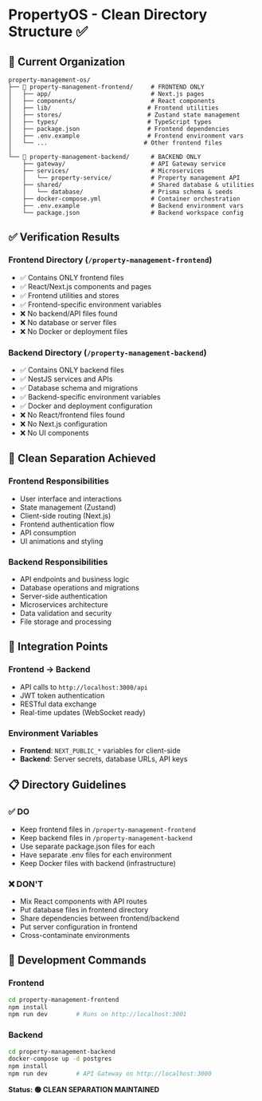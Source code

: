 # PropertyOS - Clean Directory Structure ✅

## 📁 Current Organization

```
property-management-os/
├── 📱 property-management-frontend/     # FRONTEND ONLY
│   ├── app/                            # Next.js pages
│   ├── components/                     # React components
│   ├── lib/                           # Frontend utilities
│   ├── stores/                        # Zustand state management
│   ├── types/                         # TypeScript types
│   ├── package.json                   # Frontend dependencies
│   ├── .env.example                   # Frontend environment vars
│   └── ...                           # Other frontend files
│
└── 🔧 property-management-backend/      # BACKEND ONLY
    ├── gateway/                        # API Gateway service
    ├── services/                       # Microservices
    │   └── property-service/           # Property management API
    ├── shared/                         # Shared database & utilities
    │   └── database/                   # Prisma schema & seeds
    ├── docker-compose.yml              # Container orchestration
    ├── .env.example                    # Backend environment vars
    └── package.json                    # Backend workspace config
```

## ✅ Verification Results

### Frontend Directory (`/property-management-frontend`)
- ✅ Contains ONLY frontend files
- ✅ React/Next.js components and pages
- ✅ Frontend utilities and stores
- ✅ Frontend-specific environment variables
- ❌ No backend/API files found
- ❌ No database or server files
- ❌ No Docker or deployment files

### Backend Directory (`/property-management-backend`) 
- ✅ Contains ONLY backend files
- ✅ NestJS services and APIs
- ✅ Database schema and migrations
- ✅ Backend-specific environment variables
- ✅ Docker and deployment configuration
- ❌ No React/frontend files found
- ❌ No Next.js configuration
- ❌ No UI components

## 🎯 Clean Separation Achieved

### Frontend Responsibilities
- User interface and interactions
- State management (Zustand)
- Client-side routing (Next.js)
- Frontend authentication flow
- API consumption
- UI animations and styling

### Backend Responsibilities  
- API endpoints and business logic
- Database operations and migrations
- Server-side authentication
- Microservices architecture
- Data validation and security
- File storage and processing

## 🔗 Integration Points

### Frontend → Backend
- API calls to `http://localhost:3000/api`
- JWT token authentication
- RESTful data exchange
- Real-time updates (WebSocket ready)

### Environment Variables
- **Frontend**: `NEXT_PUBLIC_*` variables for client-side
- **Backend**: Server secrets, database URLs, API keys

## 📋 Directory Guidelines

### ✅ DO
- Keep frontend files in `/property-management-frontend`
- Keep backend files in `/property-management-backend`
- Use separate package.json files for each
- Have separate .env files for each environment
- Keep Docker files with backend (infrastructure)

### ❌ DON'T
- Mix React components with API routes
- Put database files in frontend directory
- Share dependencies between frontend/backend
- Put server configuration in frontend
- Cross-contaminate environments

## 🚀 Development Commands

### Frontend
```bash
cd property-management-frontend
npm install
npm run dev        # Runs on http://localhost:3001
```

### Backend
```bash
cd property-management-backend
docker-compose up -d postgres
npm install
npm run dev        # API Gateway on http://localhost:3000
```

**Status: 🟢 CLEAN SEPARATION MAINTAINED**